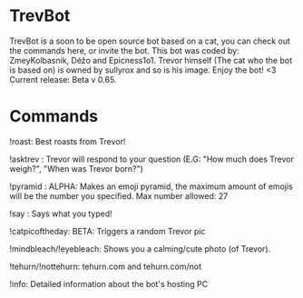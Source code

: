 # TrevBot
TrevBot is a soon to be open source bot based on a cat, you can check out the commands here, or invite the bot. This bot was coded by: ZmeyKolbasnik, Déžo and Epicness1o1. Trevor himself (The cat who the bot is based on) is owned by sullyrox and so is his image. Enjoy the bot! <3
Current release: Beta v 0.65.
# Commands
!roast: Best roasts from Trevor!

!asktrev <question>: Trevor will respond to your question (E.G: "How much does Trevor weigh?", "When was Trevor born?")

!pyramid <number>: ALPHA: Makes an emoji pyramid, the maximum amount of emojis will be the number you specified. Max number allowed: 27

!say <phrase>: Says what you typed!

!catpicoftheday: BETA: Triggers a random Trevor pic

!mindbleach/!eyebleach: Shows you a calming/cute photo (of Trevor).

!tehurn/!nottehurn: tehurn.com and tehurn.com/not

!info: Detailed information about the bot's hosting PC
